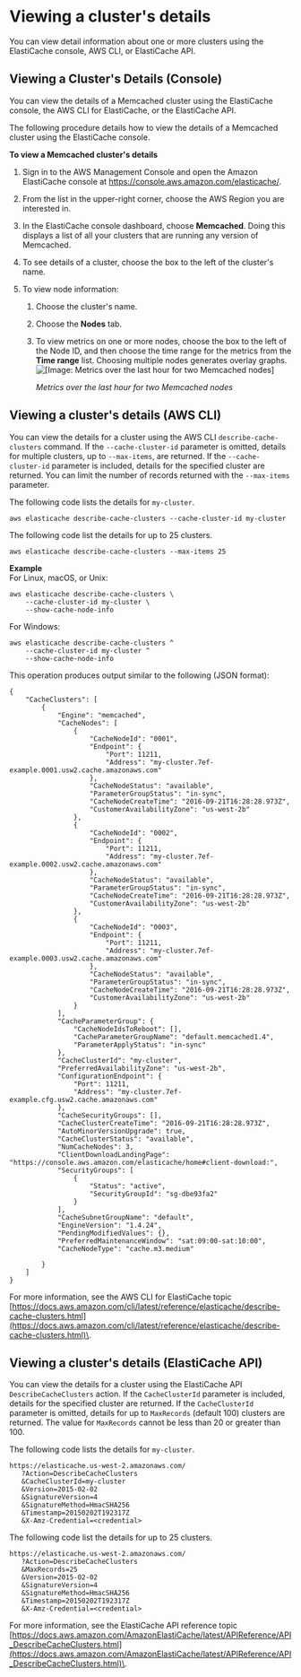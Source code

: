 # Viewing a cluster's details<a name="Clusters.ViewDetails"></a>

You can view detail information about one or more clusters using the ElastiCache console, AWS CLI, or ElastiCache API\.

## Viewing a Cluster's Details \(Console\)<a name="Clusters.ViewDetails.CON.Memcached"></a>

You can view the details of a Memcached cluster using the ElastiCache console, the AWS CLI for ElastiCache, or the ElastiCache API\.

The following procedure details how to view the details of a Memcached cluster using the ElastiCache console\.

**To view a Memcached cluster's details**

1. Sign in to the AWS Management Console and open the Amazon ElastiCache console at [https://console\.aws\.amazon\.com/elasticache/](https://console.aws.amazon.com/elasticache/)\.

1. From the list in the upper\-right corner, choose the AWS Region you are interested in\.

1. In the ElastiCache console dashboard, choose **Memcached**\. Doing this displays a list of all your clusters that are running any version of Memcached\.

1. To see details of a cluster, choose the box to the left of the cluster's name\.

1. To view node information:

   1. Choose the cluster's name\.

   1. Choose the **Nodes** tab\.

   1. To view metrics on one or more nodes, choose the box to the left of the Node ID, and then choose the time range for the metrics from the **Time range** list\. Choosing multiple nodes generates overlay graphs\.  
![\[Image: Metrics over the last hour for two Memcached nodes\]](http://docs.aws.amazon.com/AmazonElastiCache/latest/mem-ug/images/ElastiCache-Memcached-Metrics.png)

      *Metrics over the last hour for two Memcached nodes*

## Viewing a cluster's details \(AWS CLI\)<a name="Clusters.ViewDetails.CLI"></a>

You can view the details for a cluster using the AWS CLI `describe-cache-clusters` command\. If the `--cache-cluster-id` parameter is omitted, details for multiple clusters, up to `--max-items`, are returned\. If the `--cache-cluster-id` parameter is included, details for the specified cluster are returned\. You can limit the number of records returned with the `--max-items` parameter\.

The following code lists the details for `my-cluster`\.

```
aws elasticache describe-cache-clusters --cache-cluster-id my-cluster
```

The following code list the details for up to 25 clusters\.

```
aws elasticache describe-cache-clusters --max-items 25
```

**Example**  
For Linux, macOS, or Unix:  

```
aws elasticache describe-cache-clusters \
    --cache-cluster-id my-cluster \
    --show-cache-node-info
```
For Windows:  

```
aws elasticache describe-cache-clusters ^
    --cache-cluster-id my-cluster ^
    --show-cache-node-info
```
This operation produces output similar to the following \(JSON format\):  

```
{
    "CacheClusters": [
        {
            "Engine": "memcached", 
            "CacheNodes": [
                {
                    "CacheNodeId": "0001", 
                    "Endpoint": {
                        "Port": 11211, 
                        "Address": "my-cluster.7ef-example.0001.usw2.cache.amazonaws.com"
                    }, 
                    "CacheNodeStatus": "available", 
                    "ParameterGroupStatus": "in-sync", 
                    "CacheNodeCreateTime": "2016-09-21T16:28:28.973Z", 
                    "CustomerAvailabilityZone": "us-west-2b"
                }, 
                {
                    "CacheNodeId": "0002", 
                    "Endpoint": {
                        "Port": 11211, 
                        "Address": "my-cluster.7ef-example.0002.usw2.cache.amazonaws.com"
                    }, 
                    "CacheNodeStatus": "available", 
                    "ParameterGroupStatus": "in-sync", 
                    "CacheNodeCreateTime": "2016-09-21T16:28:28.973Z", 
                    "CustomerAvailabilityZone": "us-west-2b"
                }, 
                {
                    "CacheNodeId": "0003", 
                    "Endpoint": {
                        "Port": 11211, 
                        "Address": "my-cluster.7ef-example.0003.usw2.cache.amazonaws.com"
                    }, 
                    "CacheNodeStatus": "available", 
                    "ParameterGroupStatus": "in-sync", 
                    "CacheNodeCreateTime": "2016-09-21T16:28:28.973Z", 
                    "CustomerAvailabilityZone": "us-west-2b"
                }
            ], 
            "CacheParameterGroup": {
                "CacheNodeIdsToReboot": [], 
                "CacheParameterGroupName": "default.memcached1.4", 
                "ParameterApplyStatus": "in-sync"
            }, 
            "CacheClusterId": "my-cluster", 
            "PreferredAvailabilityZone": "us-west-2b", 
            "ConfigurationEndpoint": {
                "Port": 11211, 
                "Address": "my-cluster.7ef-example.cfg.usw2.cache.amazonaws.com"
            }, 
            "CacheSecurityGroups": [], 
            "CacheClusterCreateTime": "2016-09-21T16:28:28.973Z", 
            "AutoMinorVersionUpgrade": true, 
            "CacheClusterStatus": "available", 
            "NumCacheNodes": 3, 
            "ClientDownloadLandingPage": "https://console.aws.amazon.com/elasticache/home#client-download:", 
            "SecurityGroups": [
                {
                    "Status": "active", 
                    "SecurityGroupId": "sg-dbe93fa2"
                }
            ], 
            "CacheSubnetGroupName": "default", 
            "EngineVersion": "1.4.24", 
            "PendingModifiedValues": {}, 
            "PreferredMaintenanceWindow": "sat:09:00-sat:10:00", 
            "CacheNodeType": "cache.m3.medium"
            
        }
    ]
}
```

For more information, see the AWS CLI for ElastiCache topic [https://docs.aws.amazon.com/cli/latest/reference/elasticache/describe-cache-clusters.html](https://docs.aws.amazon.com/cli/latest/reference/elasticache/describe-cache-clusters.html)\.

## Viewing a cluster's details \(ElastiCache API\)<a name="Clusters.ViewDetails.API"></a>

You can view the details for a cluster using the ElastiCache API `DescribeCacheClusters` action\. If the `CacheClusterId` parameter is included, details for the specified cluster are returned\. If the `CacheClusterId` parameter is omitted, details for up to `MaxRecords` \(default 100\) clusters are returned\. The value for `MaxRecords` cannot be less than 20 or greater than 100\.

The following code lists the details for `my-cluster`\.

```
https://elasticache.us-west-2.amazonaws.com/
   ?Action=DescribeCacheClusters
   &CacheClusterId=my-cluster
   &Version=2015-02-02
   &SignatureVersion=4
   &SignatureMethod=HmacSHA256
   &Timestamp=20150202T192317Z
   &X-Amz-Credential=<credential>
```

The following code list the details for up to 25 clusters\.

```
https://elasticache.us-west-2.amazonaws.com/
   ?Action=DescribeCacheClusters
   &MaxRecords=25
   &Version=2015-02-02
   &SignatureVersion=4
   &SignatureMethod=HmacSHA256
   &Timestamp=20150202T192317Z
   &X-Amz-Credential=<credential>
```

For more information, see the ElastiCache API reference topic [https://docs.aws.amazon.com/AmazonElastiCache/latest/APIReference/API_DescribeCacheClusters.html](https://docs.aws.amazon.com/AmazonElastiCache/latest/APIReference/API_DescribeCacheClusters.html)\.